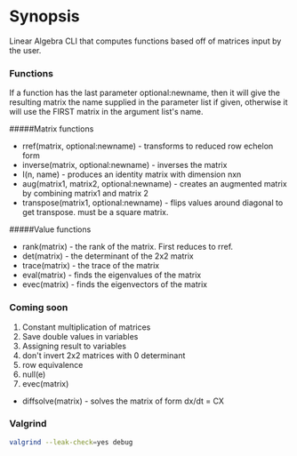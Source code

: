 # Synopsis

Linear Algebra CLI that computes functions based off of matrices input by the user.

### Functions
If a function has the last parameter optional:newname, then it will give the resulting matrix the name supplied in the parameter list if given, otherwise it will use the FIRST matrix in the argument list's name.  

#####Matrix functions
* rref(matrix, optional:newname) - transforms to reduced row echelon form
* inverse(matrix, optional:newname) - inverses the matrix
* I(n, name) - produces an identity matrix with dimension nxn
* aug(matrix1, matrix2, optional:newname) - creates an augmented matrix by combining matrix1 and matrix 2 
* transpose(matrix1, optional:newname) - flips values around diagonal to get transpose. must be a square matrix.

#####Value functions
* rank(matrix) - the rank of the matrix. First reduces to rref.
* det(matrix) - the determinant of the 2x2 matrix
* trace(matrix) - the trace of the matrix
* eval(matrix) - finds the eigenvalues of the matrix
* evec(matrix) - finds the eigenvectors of the matrix

### Coming soon
1. Constant multiplication of matrices
1. Save double values in variables
1. Assigning result to variables
1. don't invert 2x2 matrices with 0 determinant
1. row equivalence
1. null(e)
1. evec(matrix)
* diffsolve(matrix) - solves the matrix of form dx/dt = CX

### Valgrind
```bash
valgrind --leak-check=yes debug
```
